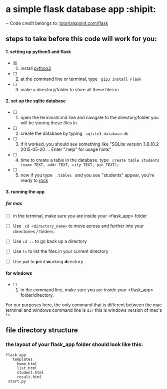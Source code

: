 # a simple flask database app :shipit:

 ~ Code credit belongs to: [tutorialspoint.com/flask](https://www.tutorialspoint.com/flask/flask_sqlite.htm)
 

## steps to take before this code will work for you:
#### 1. setting up python3 and flask
- [x] 1. install [python3](https://www.python.org/downloads/release/python-352/)
- [ ] 2. at the command line or terminal, type ```  pip3 install Flask  ```
- [ ] 3. make a directory/folder to store all these files in

#### 2. set up the sqlite database 
- [ ] 1. open the terminal/cmd line and navigate to the directory/folder you will be storing these files in.
- [ ] 2. create the database by typing ```  sqlite3 database.db  ```
- [ ] 3. if it worked, you should see something like "SQLite version 3.8.10.2 2015-05-20 ... Enter ".help" for usage hints"
- [ ] 4. time to create a table in the database. type ```  create table students (name TEXT, addr TEXT, city TEXT, pin TEXT); ```
- [ ] 5. now if you type ```  .tables  ``` and you see "students" appear, you're ready to [rock](https://www.tutorialspoint.com/flask/flask_sqlite.htm)

#### 3. running the app

##### for mac
- [ ]  in the terminal, make sure you are inside your <flask_app> folder
- [ ]  Use ``` cd <directory_name>``` to move across and further into your directories / folders
- [ ]  Use ``` cd .. ``` to go back up a directory
- [ ]  Use ``` ls ``` to list the files in your current directory
- [ ]  Use ``` pwd ``` to **p**rint **w**orking **d**irectory


#### for windows
- [ ] 1. in the command line, make sure you are inside your <flask_app> folder/directory.

For our purposes here, the only command that is different between the mac terminal and windows command line
is ``` dir ```  this is windows version of mac's ``` ls ```



## file directory structure
### the layout of your flask_app folder should look like this:


```
flask_app
   templates
     home.html
     list.html
     student.html
     result.html
 start.py
```
